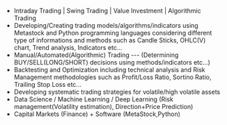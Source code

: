 - Intraday Trading | Swing Trading | Value Investment | Algorithmic Trading 
- Developing/Creating trading models/algorithms/indicators using Metastock and Python programming languages considering different type of informations and methods such as Candle Sticks, OHLC(V) chart, Trend analysis, Indicators etc...
- Manual/Automated(Algorithmic) Trading --- (Determining BUY/SELL(LONG/SHORT) decisions using methods/indicators etc...)
- Backtesting and Optimization including technical analysis and Risk Management methodologies such as Profit/Loss Ratio, Sortino Ratio, Trailing Stop Loss etc...
- Developing systematic trading strategies for volatile/high volatile assets
- Data Science / Machine Learning / Deep Learning (Risk management(Volatility estimation), Direction+Price Prediction)
- Capital Markets (Finance) + Software (MetaStock,Python)

